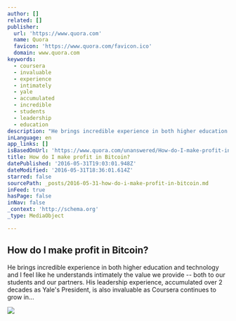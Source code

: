 ```yaml
---
author: []
related: []
publisher:
  url: 'https://www.quora.com'
  name: Quora
  favicon: 'https://www.quora.com/favicon.ico'
  domain: www.quora.com
keywords:
  - coursera
  - invaluable
  - experience
  - intimately
  - yale
  - accumulated
  - incredible
  - students
  - leadership
  - education
description: "He brings incredible experience in both higher education and technology and I feel like he understands intimately the value we provide -- both to our students and our partners. His leadership experience, accumulated over 2 decades as Yale's President, is also invaluable as Coursera continues to grow in..."
inLanguage: en
app_links: []
isBasedOnUrl: 'https://www.quora.com/unanswered/How-do-I-make-profit-in-Bitcoin'
title: How do I make profit in Bitcoin?
datePublished: '2016-05-31T19:03:01.948Z'
dateModified: '2016-05-31T18:36:01.614Z'
starred: false
sourcePath: _posts/2016-05-31-how-do-i-make-profit-in-bitcoin.md
inFeed: true
hasPage: false
inNav: false
_context: 'http://schema.org'
_type: MediaObject

---
```

<article style=""><h1>How do I make profit in Bitcoin?</h1><p>He brings incredible experience in both higher education and technology and I feel like he understands intimately the value we provide -- both to our students and our partners. His leadership experience, accumulated over 2 decades as Yale's President, is also invaluable as Coursera continues to grow in...</p><img src="https://qsf.is.quoracdn.net/-images.new_grid.fb_share_default.pnge6dde9cfa6e03c43.png" /></article>
